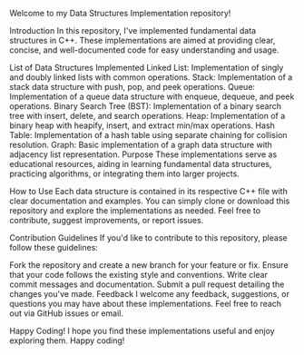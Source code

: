 Welcome to my Data Structures Implementation repository!

Introduction
In this repository, I've implemented fundamental data structures in C++. These implementations are aimed at providing clear, concise, and well-documented code for easy understanding and usage.

List of Data Structures Implemented
Linked List: Implementation of singly and doubly linked lists with common operations.
Stack: Implementation of a stack data structure with push, pop, and peek operations.
Queue: Implementation of a queue data structure with enqueue, dequeue, and peek operations.
Binary Search Tree (BST): Implementation of a binary search tree with insert, delete, and search operations.
Heap: Implementation of a binary heap with heapify, insert, and extract min/max operations.
Hash Table: Implementation of a hash table using separate chaining for collision resolution.
Graph: Basic implementation of a graph data structure with adjacency list representation.
Purpose
These implementations serve as educational resources, aiding in learning fundamental data structures, practicing algorithms, or integrating them into larger projects.

How to Use
Each data structure is contained in its respective C++ file with clear documentation and examples. You can simply clone or download this repository and explore the implementations as needed. Feel free to contribute, suggest improvements, or report issues.

Contribution Guidelines
If you'd like to contribute to this repository, please follow these guidelines:

Fork the repository and create a new branch for your feature or fix.
Ensure that your code follows the existing style and conventions.
Write clear commit messages and documentation.
Submit a pull request detailing the changes you've made.
Feedback
I welcome any feedback, suggestions, or questions you may have about these implementations. Feel free to reach out via GitHub issues or email.

Happy Coding!
I hope you find these implementations useful and enjoy exploring them. Happy coding!
